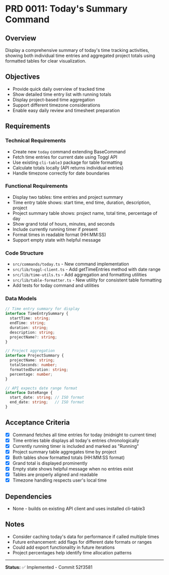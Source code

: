 # PRD 0011: Today's Summary Command

## Overview
Display a comprehensive summary of today's time tracking activities, showing both individual time entries and aggregated project totals using formatted tables for clear visualization.

## Objectives
- Provide quick daily overview of tracked time
- Show detailed time entry list with running totals
- Display project-based time aggregation
- Support different timezone considerations
- Enable easy daily review and timesheet preparation

## Requirements

### Technical Requirements
- Create new `today` command extending BaseCommand
- Fetch time entries for current date using Toggl API
- Use existing `cli-table3` package for table formatting
- Calculate totals locally (API returns individual entries)
- Handle timezone correctly for date boundaries

### Functional Requirements
- Display two tables: time entries and project summary
- Time entry table shows: start time, end time, duration, description, project
- Project summary table shows: project name, total time, percentage of day
- Show grand total of hours, minutes, and seconds
- Include currently running timer if present
- Format times in readable format (HH:MM:SS)
- Support empty state with helpful message

### Code Structure
- `src/commands/today.ts` - New command implementation
- `src/lib/toggl-client.ts` - Add getTimeEntries method with date range
- `src/lib/time-utils.ts` - Add aggregation and formatting utilities
- `src/lib/table-formatter.ts` - New utility for consistent table formatting
- Add tests for today command and utilities

### Data Models
```typescript
// Time entry summary for display
interface TimeEntrySummary {
  startTime: string;
  endTime: string;
  duration: string;
  description: string;
  projectName?: string;
}

// Project aggregation
interface ProjectSummary {
  projectName: string;
  totalSeconds: number;
  formattedDuration: string;
  percentage: number;
}

// API expects date range format
interface DateRange {
  start_date: string; // ISO format
  end_date: string;   // ISO format
}
```

## Acceptance Criteria
- [x] Command fetches all time entries for today (midnight to current time)
- [x] Time entries table displays all today's entries chronologically
- [x] Currently running timer is included and marked as "Running"
- [x] Project summary table aggregates time by project
- [x] Both tables show formatted totals (HH:MM:SS format)
- [x] Grand total is displayed prominently
- [x] Empty state shows helpful message when no entries exist
- [x] Tables are properly aligned and readable
- [x] Timezone handling respects user's local time

## Dependencies
- None - builds on existing API client and uses installed cli-table3

## Notes
- Consider caching today's data for performance if called multiple times
- Future enhancement: add flags for different date formats or ranges
- Could add export functionality in future iterations
- Project percentages help identify time allocation patterns

---

**Status:** ✅ Implemented - Commit 52f3581